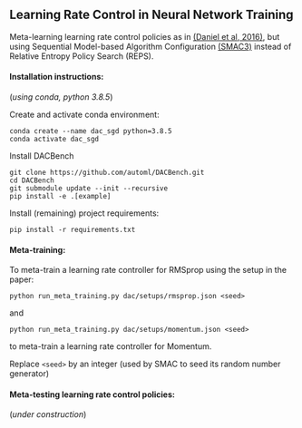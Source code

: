 ## Learning Rate Control in Neural Network Training

Meta-learning learning rate control policies as in [(Daniel et al, 2016)](https://www.microsoft.com/en-us/research/publication/learning-step-size-controllers-for-robust-neural-network-training/), but using Sequential Model-based Algorithm Configuration [(SMAC3)](https://arxiv.org/abs/2109.09831) instead of Relative Entropy Policy Search (REPS).

#### Installation instructions:
(_using conda, python 3.8.5_)

Create and activate conda environment:
```
conda create --name dac_sgd python=3.8.5
conda activate dac_sgd
```
Install DACBench
```
git clone https://github.com/automl/DACBench.git
cd DACBench
git submodule update --init --recursive
pip install -e .[example]
```

Install (remaining) project requirements:
```
pip install -r requirements.txt
```

#### Meta-training:
To meta-train a learning rate controller for RMSprop using the setup in the paper:
```
python run_meta_training.py dac/setups/rmsprop.json <seed>
```
and 
```
python run_meta_training.py dac/setups/momentum.json <seed>
```
to meta-train a learning rate controller for Momentum.

Replace ```<seed>``` by an integer (used by SMAC to seed its random number generator)

#### Meta-testing learning rate control policies:
(_under construction_)
